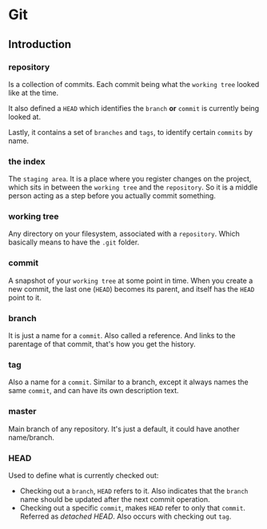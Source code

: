 # Git

## Introduction

### repository

Is a collection of commits. Each commit being what the `working tree` looked like at the time.

It also defined a `HEAD` which identifies the `branch` **or** `commit` is currently being looked at.

Lastly, it contains a set of `branches` and `tags`, to identify certain `commits` by name.

### the index

The `staging area`. It is a place where you register changes on the project, which sits in between the `working tree` and the `repository`. So it is a middle person acting as a step before you actually commit something.

### working tree

Any directory on your filesystem, associated with a `repository`. Which basically means to have the `.git` folder.

### commit

A snapshot of your `working tree` at some point in time. When you create a new commit, the last one (`HEAD`) becomes its parent, and itself has the `HEAD` point to it.

### branch

It is just a name for a `commit`. Also called a reference. And links to the parentage of that commit, that's how you get the history.

### tag

Also a name for a `commit`. Similar to a branch, except it always names the same `commit`, and can have its own description text.

### master

Main branch of any repository. It's just a default, it could have another name/branch.

### HEAD

Used to define what is currently checked out:

- Checking out a `branch`, `HEAD` refers to it. Also indicates that the `branch` name should be updated after the next commit operation.
- Checking out a specific `commit`, makes `HEAD` refer to only that `commit`. Referred as *detached HEAD*. Also occurs with checking out `tag`.
